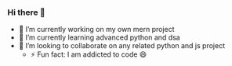 ### Hi there 👋

- 🔭 I’m currently working on my own mern project
- 🌱 I’m currently learning advanced python and dsa 
- 👯 I’m looking to collaborate on any related python and js project
  - ⚡ Fun fact: I am addicted to code  😄 

<!--
**amanuelmandefro3/amanuelmandefro3** is a ✨ _special_ ✨ repository because its `README.md` (this file) appears on your GitHub profile.

Here are some ideas to get you started:

- 🔭 I’m currently working on ...
- 🌱 I’m currently learning ...
- 👯 I’m looking to collaborate on ...
- 🤔 I’m looking for help with ...
- 💬 Ask me about ...
- 📫 How to reach me: ...
- 😄 Pronouns: ...
- ⚡ Fun fact: ...
-->
